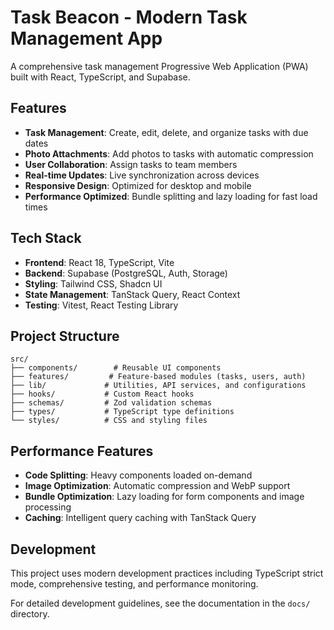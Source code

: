 
# Task Beacon - Modern Task Management App

A comprehensive task management Progressive Web Application (PWA) built with React, TypeScript, and Supabase.

## Features

- **Task Management**: Create, edit, delete, and organize tasks with due dates
- **Photo Attachments**: Add photos to tasks with automatic compression
- **User Collaboration**: Assign tasks to team members
- **Real-time Updates**: Live synchronization across devices
- **Responsive Design**: Optimized for desktop and mobile
- **Performance Optimized**: Bundle splitting and lazy loading for fast load times

## Tech Stack

- **Frontend**: React 18, TypeScript, Vite
- **Backend**: Supabase (PostgreSQL, Auth, Storage)
- **Styling**: Tailwind CSS, Shadcn UI
- **State Management**: TanStack Query, React Context
- **Testing**: Vitest, React Testing Library

## Project Structure

```
src/
├── components/        # Reusable UI components
├── features/         # Feature-based modules (tasks, users, auth)
├── lib/             # Utilities, API services, and configurations
├── hooks/           # Custom React hooks
├── schemas/         # Zod validation schemas
├── types/           # TypeScript type definitions
└── styles/          # CSS and styling files
```

## Performance Features

- **Code Splitting**: Heavy components loaded on-demand
- **Image Optimization**: Automatic compression and WebP support
- **Bundle Optimization**: Lazy loading for form components and image processing
- **Caching**: Intelligent query caching with TanStack Query

## Development

This project uses modern development practices including TypeScript strict mode, comprehensive testing, and performance monitoring.

For detailed development guidelines, see the documentation in the `docs/` directory.
